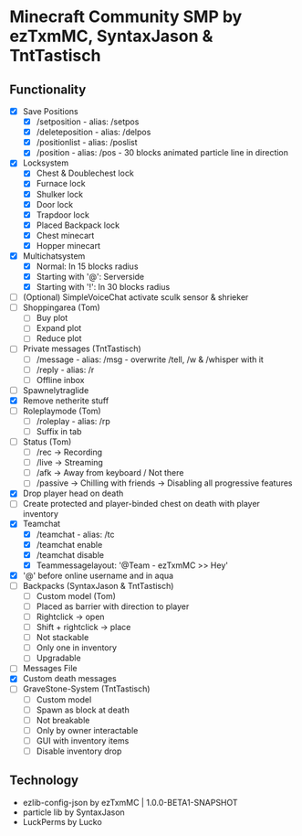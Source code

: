 # Minecraft Community SMP by ezTxmMC, SyntaxJason & TntTastisch

## Functionality

- [x] Save Positions
    - [x] /setposition <name>      - alias: /setpos
    - [x] /deleteposition <name>   - alias: /delpos
    - [x] /positionlist - alias: /poslist
    - [x] /position <name>         - alias: /pos - 30 blocks animated particle line in direction
- [x] Locksystem
    - [x] Chest & Doublechest lock
    - [x] Furnace lock
    - [x] Shulker lock
    - [x] Door lock
    - [x] Trapdoor lock
    - [x] Placed Backpack lock
    - [x] Chest minecart
    - [x] Hopper minecart
- [x] Multichatsystem
    - [x] Normal: In 15 blocks radius
    - [x] Starting with '@': Serverside
    - [x] Starting with '!': In 30 blocks radius
- [ ] (Optional) SimpleVoiceChat activate sculk sensor & shrieker
- [ ] Shoppingarea (Tom)
    - [ ] Buy plot
    - [ ] Expand plot
    - [ ] Reduce plot
- [ ] Private messages (TntTastisch)
    - [ ] /message <player> <message>  - alias: /msg - overwrite /tell, /w & /whisper with it
    - [ ] /reply <message>             - alias: /r
    - [ ] Offline inbox
- [ ] Spawnelytraglide
- [x] Remove netherite stuff
- [ ] Roleplaymode (Tom)
    - [ ] /roleplay - alias: /rp
    - [ ] Suffix in tab
- [ ] Status (Tom)
    - [ ] /rec -> Recording
    - [ ] /live -> Streaming
    - [ ] /afk -> Away from keyboard / Not there
    - [ ] /passive -> Chilling with friends -> Disabling all progressive features
- [x] Drop player head on death
- [ ] Create protected and player-binded chest on death with player inventory
- [x] Teamchat
    - [x] /teamchat <message>  - alias: /tc
    - [x] /teamchat enable
    - [x] /teamchat disable
    - [x] Teammessagelayout: '@Team - ezTxmMC >> Hey'
- [x] '@' before online username and in aqua
- [ ] Backpacks (SyntaxJason & TntTastisch)
    - [ ] Custom model (Tom)
    - [ ] Placed as barrier with direction to player
    - [ ] Rightclick -> open
    - [ ] Shift + rightclick -> place
    - [ ] Not stackable
    - [ ] Only one in inventory
    - [ ] Upgradable
- [ ] Messages File
- [x] Custom death messages
- [ ] GraveStone-System (TntTastisch)
    - [ ] Custom model
    - [ ] Spawn as block at death
    - [ ] Not breakable
    - [ ] Only by owner interactable
    - [ ] GUI with inventory items
    - [ ] Disable inventory drop

## Technology

- ezlib-config-json by ezTxmMC | 1.0.0-BETA1-SNAPSHOT
- particle lib by SyntaxJason
- LuckPerms by Lucko
